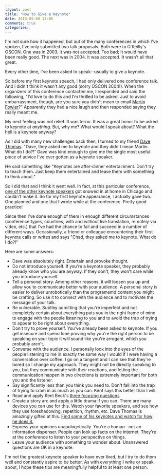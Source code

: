 ```yaml
---
layout: post
title: "How to Give a Keynote"
date: 2013-06-08 17:05
comments: true
categories:
---
```

I'm not sure how it happened, but out of the many conferences in which I've spoken, I've only submitted two talk proposals.
Both were to O'Reilly's OSCON. One was in 2003. It was not accepted. Too bad; It would have been really good. The next was in 2004.
It was accepted. It wasn't all that great.

Every other time, I've been asked to speak--usually to give a keynote.

So before my first keynote speech, I had only delivered one conference talk. And I didn't think it wasn't any good (sorry OSCON 2004!). When the organizers of this conference contacted me,
I responded and said the following, "I'd love to do this and I'm thrilled to be asked. Just to avoid embarrassment, though, are you sure you didn't mean to
email <a href="http://martinfowler.com">Martin Fowler</a>?" Apparently they had a nice laugh and then responded
saying they really meant me.

My next feeling was not relief. It was terror. It was a great honor to be asked to keynote at _anything_. But, why me? What would I speak about? What the hell is a keynote anyway?

As I did with many new challenges back then, I turned to my friend <a href="http://pragprog.com">Dave Thomas</a>. "Dave, they asked me to keynote and they didn't mean Martin. What do I do?!"
Dave was kind enough to give me the single most useful piece of advice I've ever gotten as a keynote speaker.

He said something like "Keynotes are after-dinner entertainment. Don't try to teach them. Just keep them entertained and leave them with something to think about."

So I did that and I think it went well.  In fact, at this particular conference, <a href="http://david.heinemeierhansson.com/">one of the other keynote speakers</a> got snowed in at home in Chicago and couldn't make it.
So for my first keynote appearance, I actually gave two. One planned and one that I wrote while at the conference. Pretty good practice!

Since then I've done enough of them in enough different circumstances (conference types, countries, with and without live translation, remotely via video, etc.) that I've had the chance to fail and succeed in a number of different ways. Occasionally, a friend or colleague encountering their first keynote calls or writes and says "Chad, they asked me to keynote. What do I do?!"

Here are some answers:

* Dave was absolutely right. Entertain and provoke thought.
* Do not introduce yourself. If you're a keynote speaker, they probably already know who you are anyway. If they don't, they won't care while you introduce yourself.
* Tell a personal story. Among other reasons, it will loosen you up and allow you to communicate better with your audience. A personal story is easier to deliver unrobotically than the programemd content you might be crafting. So use it to connect with the audience and to motivate the message of your talk.
* Be vulnerable. Subtley admitting that you're imperfect and not completely certain about everything puts you in the right frame of mind to engage with the people listening to you and to avoid the trap of trying to appear to be right about everything.
* Don't try to prove yourself. You've already been asked to keynote. If you get insecure and spend time proving why you're the right person to be speaking on your topic it will sound like you're arrogant, which you probably aren't.
* Converse with the audience. I personally look into the eyes of the people listening to me in exactly the same way I would if I were having a conversation over coffee. I go on a tangent and I can see that they're bored so I change my approach. They might not be directly speaking to you, but they communicate with their reactions, and letting the communication happen in two directions is extremely important for both you and the listener.
* Say significantly less than you think you need to. Don't fall into the trap of trying to cram in as much as you can. Kent says this better than I will:
* Read and apply Kent Beck's <a href="https://www.facebook.com/note.php?note_id=536820369684165">three focusing questions</a>
* Create a story arc and apply a little drama if you can. There are many devices you can use for this. Watch your favorite speakers, and see how they use foreshadowing, repetition, rhythm, etc. Dave Thomas is amazingly gifted at this.  <a href="http://www.confreaks.com/presenters/137-dave-thomas">Find some of his keynotes and watch for how he does it.</a>
* Express your opinions unapologetically. You're a human--not an information dispenser. People can look up facts on the internet.  They're at the conference to listen to your perspective on things.
* Leave your audience with something to wonder about. Unanswered questions are OK in a keynote.

I'm not the greatest keynote speaker to have ever lived, but I try to do them well and constantly aspire to be better. As with everything I write or speak about, I hope these tips are meaningfully helpful to at least one person.
